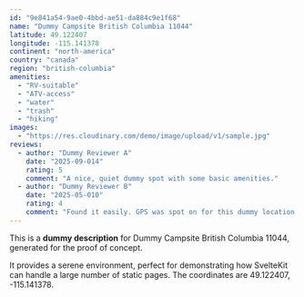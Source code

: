 ```yaml
---
id: "9e841a54-9ae0-4bbd-ae51-da884c9e1f68"
name: "Dummy Campsite British Columbia 11044"
latitude: 49.122407
longitude: -115.141378
continent: "north-america"
country: "canada"
region: "british-columbia"
amenities:
  - "RV-suitable"
  - "ATV-access"
  - "water"
  - "trash"
  - "hiking"
images:
  - "https://res.cloudinary.com/demo/image/upload/v1/sample.jpg"
reviews:
  - author: "Dummy Reviewer A"
    date: "2025-09-014"
    rating: 5
    comment: "A nice, quiet dummy spot with some basic amenities."
  - author: "Dummy Reviewer B"
    date: "2025-05-010"
    rating: 4
    comment: "Found it easily. GPS was spot on for this dummy location."
---
```


This is a **dummy description** for Dummy Campsite British Columbia 11044, generated for the proof of concept.

It provides a serene environment, perfect for demonstrating how SvelteKit can handle a large number of static pages. The coordinates are 49.122407, -115.141378.
